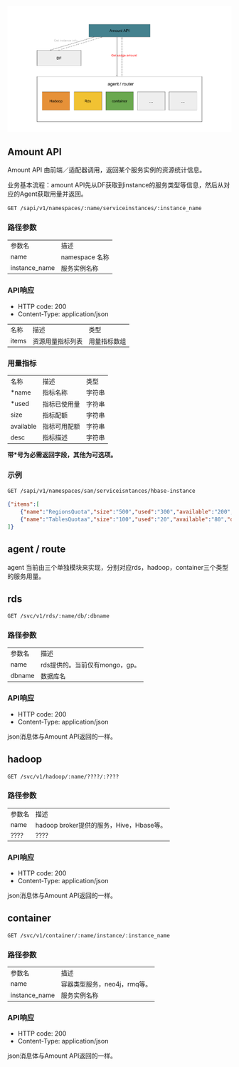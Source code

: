![Service Usage Amount API](serviceusageamount.png "Service Usage Amount API")

## Amount API

Amount API 由前端／适配器调用，返回某个服务实例的资源统计信息。


业务基本流程：amount API先从DF获取到instance的服务类型等信息，然后从对应的Agent获取用量并返回。

```
GET /sapi/v1/namespaces/:name/serviceinstances/:instance_name
```

### 路径参数

<table>
    <tr>
        <td>参数名</td>
        <td>描述</td>
    </tr>
    <tr>
        <td>name</td>
        <td>namespace 名称</td>
    </tr>
    <tr>
        <td>instance_name</td>
        <td>服务实例名称</td>
    </tr>
</table>

### API响应

* HTTP code: 200
* Content-Type: application/json

<table>
    <tr>
        <td>名称</td>
        <td>描述</td>
        <td>类型</td>
    </tr>
    <tr>
        <td>items</td>
        <td>资源用量指标列表</td>
        <td>用量指标数组</td>
    </tr>
</table>

### 用量指标

<table>
    <tr>
        <td>名称</td>
        <td>描述</td>
        <td>类型</td>
    </tr>
    <tr>
        <td>*name</td>
        <td>指标名称</td>
        <td>字符串</td>
    </tr>
    <tr>
        <td>*used</td>
        <td>指标已使用量</td>
        <td>字符串</td>
    </tr>
    <tr>
        <td>size</td>
        <td>指标配额</td>
        <td>字符串</td>
    </tr>
    <tr>
        <td>available</td>
        <td>指标可用配额</td>
        <td>字符串</td>
    </tr>
    <tr>
        <td>desc</td>
        <td>指标描述</td>
        <td>字符串</td>
    </tr>
</table>

 **带*号为必需返回字段，其他为可选项。**

 ### 示例

```
GET /sapi/v1/namespaces/san/serviceisntances/hbase-instance
```
```json
{"items":[
    {"name":"RegionsQuota","size":"500","used":"300","available":"200","desc":"HBase命名空间的region数目"},
    {"name":"TablesQuotaa","size":"100","used":"20","available":"80","desc":"HBase命名空间的表数目"}
]}
```

## agent / route

agent 当前由三个单独模块来实现，分别对应rds，hadoop，container三个类型的服务用量。

## rds

```
GET /svc/v1/rds/:name/db/:dbname
```
### 路径参数

<table>
    <tr>
        <td>参数名</td>
        <td>描述</td>
    </tr>
    <tr>
        <td>name</td>
        <td>rds提供的。当前仅有mongo，gp。</td>
    </tr>
    <tr>
        <td>dbname</td>
        <td>数据库名</td>
    </tr>
</table>

### API响应

* HTTP code: 200
* Content-Type: application/json

json消息体与Amount API返回的一样。


## hadoop

```
GET /svc/v1/hadoop/:name/????/:????
```
### 路径参数

<table>
    <tr>
        <td>参数名</td>
        <td>描述</td>
    </tr>
    <tr>
        <td>name</td>
        <td>hadoop broker提供的服务，Hive，Hbase等。</td>
    </tr>
    <tr>
        <td>????</td>
        <td>????</td>
    </tr>
</table>

### API响应

* HTTP code: 200
* Content-Type: application/json

json消息体与Amount API返回的一样。

## container

```
GET /svc/v1/container/:name/instance/:instance_name
```

### 路径参数

<table>
    <tr>
        <td>参数名</td>
        <td>描述</td>
    </tr>
    <tr>
        <td>name</td>
        <td>容器类型服务，neo4j，rmq等。</td>
    </tr>
    <tr>
        <td>instance_name</td>
        <td>服务实例名称</td>
    </tr>
</table>

### API响应

* HTTP code: 200
* Content-Type: application/json

json消息体与Amount API返回的一样。
